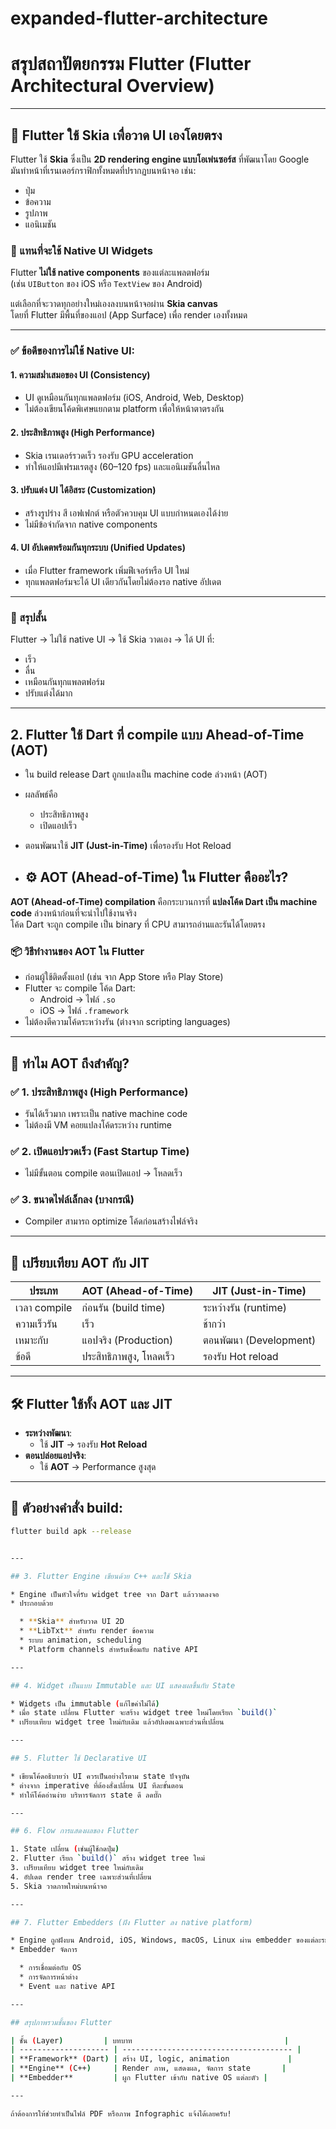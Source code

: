 # expanded-flutter-architecture

# สรุปสถาปัตยกรรม Flutter (Flutter Architectural Overview)

---

## 🎨 Flutter ใช้ Skia เพื่อวาด UI เองโดยตรง

Flutter ใช้ **Skia** ซึ่งเป็น **2D rendering engine แบบโอเพ่นซอร์ส** ที่พัฒนาโดย Google  
มันทำหน้าที่เรนเดอร์กราฟิกทั้งหมดที่ปรากฏบนหน้าจอ เช่น:

- ปุ่ม
- ข้อความ
- รูปภาพ
- แอนิเมชัน

### 🚫 แทนที่จะใช้ Native UI Widgets

Flutter **ไม่ใช้ native components** ของแต่ละแพลตฟอร์ม  
(เช่น `UIButton` ของ iOS หรือ `TextView` ของ Android)

แต่เลือกที่จะวาดทุกอย่างใหม่เองลงบนหน้าจอผ่าน **Skia canvas**  
โดยที่ Flutter มีพื้นที่ของแอป (App Surface) เพื่อ render เองทั้งหมด

---

### ✅ ข้อดีของการไม่ใช้ Native UI:

#### 1. ความสม่ำเสมอของ UI (Consistency)
- UI ดูเหมือนกันทุกแพลตฟอร์ม (iOS, Android, Web, Desktop)
- ไม่ต้องเขียนโค้ดพิเศษแยกตาม platform เพื่อให้หน้าตาตรงกัน

#### 2. ประสิทธิภาพสูง (High Performance)
- Skia เรนเดอร์รวดเร็ว รองรับ GPU acceleration
- ทำให้แอปมีเฟรมเรตสูง (60–120 fps) และแอนิเมชันลื่นไหล

#### 3. ปรับแต่ง UI ได้อิสระ (Customization)
- สร้างรูปร่าง สี เอฟเฟกต์ หรือตัวควบคุม UI แบบกำหนดเองได้ง่าย
- ไม่มีข้อจำกัดจาก native components

#### 4. UI อัปเดตพร้อมกันทุกระบบ (Unified Updates)
- เมื่อ Flutter framework เพิ่มฟีเจอร์หรือ UI ใหม่
- ทุกแพลตฟอร์มจะได้ UI เดียวกันโดยไม่ต้องรอ native อัปเดต

---

### 📌 สรุปสั้น

Flutter → ไม่ใช้ native UI → ใช้ Skia วาดเอง → ได้ UI ที่:

- เร็ว
- ลื่น
- เหมือนกันทุกแพลตฟอร์ม
- ปรับแต่งได้มาก


---

## 2. Flutter ใช้ Dart ที่ compile แบบ Ahead-of-Time (AOT)

* ใน build release Dart ถูกแปลงเป็น machine code ล่วงหน้า (AOT)
* ผลลัพธ์คือ

  * ประสิทธิภาพสูง
  * เปิดแอปเร็ว
* ตอนพัฒนาใช้ **JIT (Just-in-Time)** เพื่อรองรับ Hot Reload

* ## ⚙️ AOT (Ahead-of-Time) ใน Flutter คืออะไร?

**AOT (Ahead-of-Time) compilation** คือกระบวนการที่ **แปลงโค้ด Dart เป็น machine code** ล่วงหน้าก่อนที่จะนำไปใช้งานจริง  
โค้ด Dart จะถูก compile เป็น binary ที่ CPU สามารถอ่านและรันได้โดยตรง

### 📦 วิธีทำงานของ AOT ใน Flutter

- ก่อนผู้ใช้ติดตั้งแอป (เช่น จาก App Store หรือ Play Store)
- Flutter จะ compile โค้ด Dart:
  - Android → ไฟล์ `.so`
  - iOS → ไฟล์ `.framework`
- ไม่ต้องตีความโค้ดระหว่างรัน (ต่างจาก scripting languages)

---

## 🧠 ทำไม AOT ถึงสำคัญ?

### ✅ 1. ประสิทธิภาพสูง (High Performance)
- รันได้เร็วมาก เพราะเป็น native machine code
- ไม่ต้องมี VM คอยแปลงโค้ดระหว่าง runtime

### ✅ 2. เปิดแอปรวดเร็ว (Fast Startup Time)
- ไม่มีขั้นตอน compile ตอนเปิดแอป → โหลดเร็ว

### ✅ 3. ขนาดไฟล์เล็กลง (บางกรณี)
- Compiler สามารถ optimize โค้ดก่อนสร้างไฟล์จริง

---

## 🧪 เปรียบเทียบ AOT กับ JIT

| ประเภท             | AOT (Ahead-of-Time)       | JIT (Just-in-Time)         |
|--------------------|----------------------------|-----------------------------|
| เวลา compile        | ก่อนรัน (build time)       | ระหว่างรัน (runtime)        |
| ความเร็วรัน        | เร็ว                       | ช้ากว่า                     |
| เหมาะกับ            | แอปจริง (Production)       | ตอนพัฒนา (Development)     |
| ข้อดี               | ประสิทธิภาพสูง, โหลดเร็ว | รองรับ Hot reload          |

---

## 🛠️ Flutter ใช้ทั้ง AOT และ JIT

- **ระหว่างพัฒนา**:
  - ใช้ **JIT** → รองรับ **Hot Reload**
- **ตอนปล่อยแอปจริง**:
  - ใช้ **AOT** → Performance สูงสุด

---

## 🔧 ตัวอย่างคำสั่ง build:

```bash
flutter build apk --release


---

## 3. Flutter Engine เขียนด้วย C++ และใช้ Skia

* Engine เป็นหัวใจที่รับ widget tree จาก Dart แล้ววาดลงจอ
* ประกอบด้วย

  * **Skia** สำหรับวาด UI 2D
  * **LibTxt** สำหรับ render ข้อความ
  * ระบบ animation, scheduling
  * Platform channels สำหรับเชื่อมกับ native API

---

## 4. Widget เป็นแบบ Immutable และ UI แสดงผลขึ้นกับ State

* Widgets เป็น immutable (แก้ไขค่าไม่ได้)
* เมื่อ state เปลี่ยน Flutter จะสร้าง widget tree ใหม่โดยเรียก `build()`
* เปรียบเทียบ widget tree ใหม่กับเดิม แล้วอัปเดตเฉพาะส่วนที่เปลี่ยน

---

## 5. Flutter ใช้ Declarative UI

* เขียนโค้ดอธิบายว่า UI ควรเป็นอย่างไรตาม state ปัจจุบัน
* ต่างจาก imperative ที่ต้องสั่งเปลี่ยน UI ทีละขั้นตอน
* ทำให้โค้ดอ่านง่าย บริหารจัดการ state ดี ลดบั๊ก

---

## 6. Flow การแสดงผลของ Flutter

1. State เปลี่ยน (เช่นผู้ใช้กดปุ่ม)
2. Flutter เรียก `build()` สร้าง widget tree ใหม่
3. เปรียบเทียบ widget tree ใหม่กับเดิม
4. อัปเดต render tree เฉพาะส่วนที่เปลี่ยน
5. Skia วาดภาพใหม่บนหน้าจอ

---

## 7. Flutter Embedders (ฝัง Flutter ลง native platform)

* Engine ถูกฝังบน Android, iOS, Windows, macOS, Linux ผ่าน embedder ของแต่ละระบบ
* Embedder จัดการ

  * การเชื่อมต่อกับ OS
  * การจัดการหน้าต่าง
  * Event และ native API

---

## สรุปภาพรวมชั้นของ Flutter

| ชั้น (Layer)         | บทบาท                                  |
| -------------------- | -------------------------------------- |
| **Framework** (Dart) | สร้าง UI, logic, animation             |
| **Engine** (C++)     | Render ภาพ, แสดงผล, จัดการ state       |
| **Embedder**         | ผูก Flutter เข้ากับ native OS แต่ละตัว |

---

ถ้าต้องการให้ช่วยทำเป็นไฟล์ PDF หรือภาพ Infographic แจ้งได้เลยครับ!
